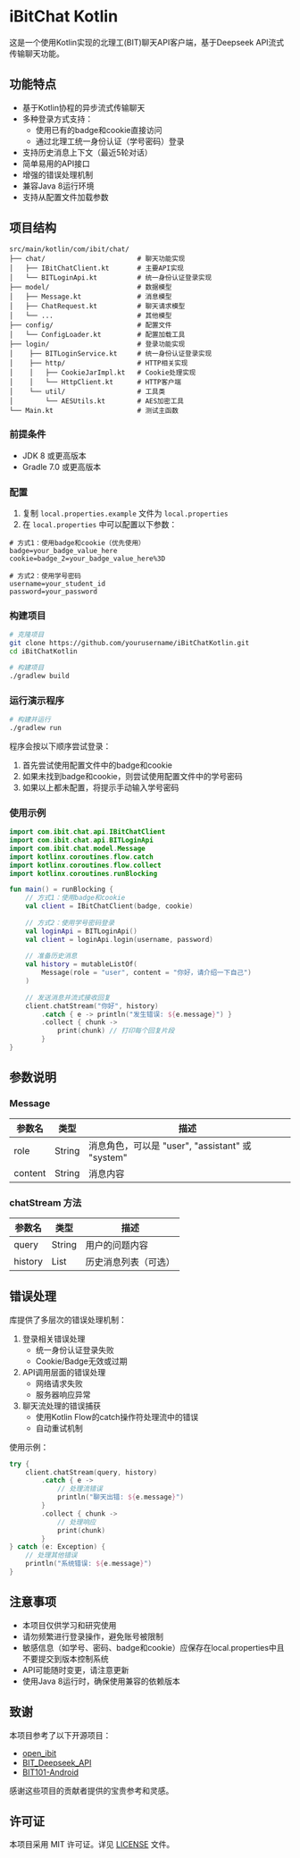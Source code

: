 # iBitChat Kotlin

这是一个使用Kotlin实现的北理工(BIT)聊天API客户端，基于Deepseek API流式传输聊天功能。

## 功能特点

- 基于Kotlin协程的异步流式传输聊天
- 多种登录方式支持：
  - 使用已有的badge和cookie直接访问
  - 通过北理工统一身份认证（学号密码）登录
- 支持历史消息上下文（最近5轮对话）
- 简单易用的API接口
- 增强的错误处理机制
- 兼容Java 8运行环境
- 支持从配置文件加载参数

## 项目结构

```
src/main/kotlin/com/ibit/chat/
├── chat/                       # 聊天功能实现
│   ├── IBitChatClient.kt       # 主要API实现
│   └── BITLoginApi.kt          # 统一身份认证登录实现
├── model/                      # 数据模型
│   ├── Message.kt              # 消息模型
│   ├── ChatRequest.kt          # 聊天请求模型
│   └── ...                     # 其他模型
├── config/                     # 配置文件
│   └── ConfigLoader.kt         # 配置加载工具
├── login/                      # 登录功能实现
│    ├── BITLoginService.kt     # 统一身份认证登录实现
│    ├── http/                  # HTTP相关实现
│    │   ├── CookieJarImpl.kt   # Cookie处理实现
│    │   └── HttpClient.kt      # HTTP客户端
│    └── util/                  # 工具类
│        └── AESUtils.kt        # AES加密工具
└── Main.kt                     # 测试主函数

```

### 前提条件

- JDK 8 或更高版本
- Gradle 7.0 或更高版本

### 配置

1. 复制 `local.properties.example` 文件为 `local.properties`
2. 在 `local.properties` 中可以配置以下参数：

```properties
# 方式1：使用badge和cookie（优先使用）
badge=your_badge_value_here
cookie=badge_2=your_badge_value_here%3D

# 方式2：使用学号密码
username=your_student_id
password=your_password
```

### 构建项目

```bash
# 克隆项目
git clone https://github.com/yourusername/iBitChatKotlin.git
cd iBitChatKotlin

# 构建项目
./gradlew build
```

### 运行演示程序

```bash
# 构建并运行
./gradlew run
```

程序会按以下顺序尝试登录：
1. 首先尝试使用配置文件中的badge和cookie
2. 如果未找到badge和cookie，则尝试使用配置文件中的学号密码
3. 如果以上都未配置，将提示手动输入学号密码

### 使用示例

```kotlin
import com.ibit.chat.api.IBitChatClient
import com.ibit.chat.api.BITLoginApi
import com.ibit.chat.model.Message
import kotlinx.coroutines.flow.catch
import kotlinx.coroutines.flow.collect
import kotlinx.coroutines.runBlocking

fun main() = runBlocking {
    // 方式1：使用badge和cookie
    val client = IBitChatClient(badge, cookie)
    
    // 方式2：使用学号密码登录
    val loginApi = BITLoginApi()
    val client = loginApi.login(username, password)
    
    // 准备历史消息
    val history = mutableListOf(
        Message(role = "user", content = "你好，请介绍一下自己")
    )
    
    // 发送消息并流式接收回复
    client.chatStream("你好", history)
        .catch { e -> println("发生错误: ${e.message}") }
        .collect { chunk ->
            print(chunk) // 打印每个回复片段
        }
}
```

## 参数说明

### Message

| 参数名 | 类型 | 描述 |
| --- | --- | --- |
| role | String | 消息角色，可以是 "user", "assistant" 或 "system" |
| content | String | 消息内容 |

### chatStream 方法

| 参数名 | 类型 | 描述 |
| --- | --- | --- |
| query | String | 用户的问题内容 |
| history | List<Message> | 历史消息列表（可选） |

## 错误处理

库提供了多层次的错误处理机制：

1. 登录相关错误处理
   - 统一身份认证登录失败
   - Cookie/Badge无效或过期
2. API调用层面的错误处理
   - 网络请求失败
   - 服务器响应异常
3. 聊天流处理的错误捕获
   - 使用Kotlin Flow的catch操作符处理流中的错误
   - 自动重试机制

使用示例：

```kotlin
try {
    client.chatStream(query, history)
        .catch { e -> 
            // 处理流错误
            println("聊天出错: ${e.message}")
        }
        .collect { chunk ->
            // 处理响应
            print(chunk)
        }
} catch (e: Exception) {
    // 处理其他错误
    println("系统错误: ${e.message}")
}
```

## 注意事项

- 本项目仅供学习和研究使用
- 请勿频繁进行登录操作，避免账号被限制
- 敏感信息（如学号、密码、badge和cookie）应保存在local.properties中且不要提交到版本控制系统
- API可能随时变更，请注意更新
- 使用Java 8运行时，确保使用兼容的依赖版本

## 致谢

本项目参考了以下开源项目：
- [open_ibit](https://github.com/yht0511/open_ibit)
- [BIT_Deepseek_API](https://github.com/5Breeze/BIT_Deepseek_API)
- [BIT101-Android](https://github.com/BIT101-dev/BIT101-Android)

感谢这些项目的贡献者提供的宝贵参考和灵感。

## 许可证

本项目采用 MIT 许可证。详见 [LICENSE](LICENSE) 文件。
